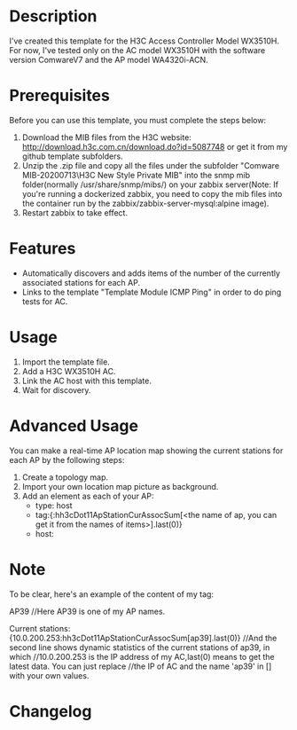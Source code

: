 # Description
I've created this template for the H3C Access Controller Model WX3510H.
For now, I've tested only on the AC model WX3510H with the software version ComwareV7 and the AP model WA4320i-ACN.

# Prerequisites
Before you can use this template, you must complete the steps below:
1. Download the MIB files from the H3C website: http://download.h3c.com.cn/download.do?id=5087748 or get it from my github template subfolders.
2. Unzip the .zip file and copy all the files under the subfolder "Comware MIB-20200713\H3C New Style Private MIB\" into the snmp mib folder(normally /usr/share/snmp/mibs/) on your zabbix server(Note: If you're running a dockerized zabbix, you need to copy the mib files into the container run by the zabbix/zabbix-server-mysql:alpine image).
3. Restart zabbix to take effect.

# Features
- Automatically discovers and adds items of the number of the currently associated stations for each AP.
- Links to the template "Template Module ICMP Ping" in order to do ping tests for AC.

# Usage
1. Import the template file.
2. Add a H3C WX3510H AC.
3. Link the AC host with this template.
4. Wait for discovery.

# Advanced Usage
You can make a real-time AP location map showing the current stations for each AP by the following steps:
1. Create a topology map.
2. Import your own location map picture as background.
3. Add an element as each of your AP:
   - type: host
   - tag:{<the IP address of AC>:hh3cDot11ApStationCurAssocSum[<the name of ap, you can get it from the names of items>].last(0)}  
   - host: <choose your AC>
       
# Note 
To be clear, here's an example of the content of my tag: 

AP39  //Here AP39 is one of my AP names. 

Current stations: {10.0.200.253:hh3cDot11ApStationCurAssocSum[ap39].last(0)} //And the second line shows dynamic statistics of the current stations of ap39, in which                                                                                          //10.0.200.253 is the IP address of my AC,last(0) means to get the latest data. You can just replace                                                                              //the IP of AC and the name 'ap39' in [] with your own values.

# Changelog

